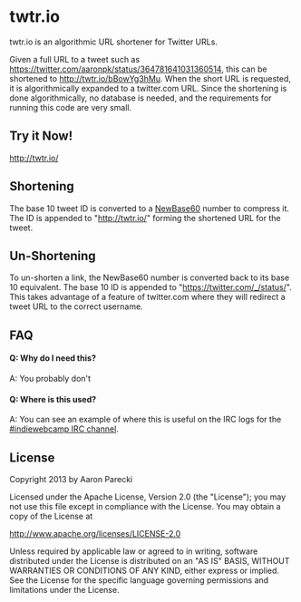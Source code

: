 twtr.io
=======

twtr.io is an algorithmic URL shortener for Twitter URLs.

Given a full URL to a tweet such as https://twitter.com/aaronpk/status/364781641031360514, this can be shortened to http://twtr.io/bBowYg3hMu. When the short URL is requested, it is algorithmically expanded to a twitter.com URL. Since the shortening is done algorithmically, no database is needed, and the requirements for running this code are very small. 

Try it Now!
-----------

http://twtr.io/


Shortening
----------

The base 10 tweet ID is converted to a [NewBase60](http://ttk.me/w/NewBase60) number to compress it. The ID is appended to "http://twtr.io/" forming the shortened URL for the tweet.


Un-Shortening
-------------

To un-shorten a link, the NewBase60 number is converted back to its base 10 equivalent. The base 10 ID is appended to "https://twitter.com/_/status/". This takes advantage of a feature of twitter.com where they will redirect a tweet URL to the correct username.

FAQ
---

#### Q: Why do I need this?

A: You probably don't

#### Q: Where is this used?

A: You can see an example of where this is useful on the IRC logs for the [#indiewebcamp IRC channel](http://indiewebcamp.com/irc/2013-08-07#t1375897213).


License
-------

Copyright 2013 by Aaron Parecki

Licensed under the Apache License, Version 2.0 (the "License");
you may not use this file except in compliance with the License.
You may obtain a copy of the License at

http://www.apache.org/licenses/LICENSE-2.0

Unless required by applicable law or agreed to in writing, software
distributed under the License is distributed on an "AS IS" BASIS,
WITHOUT WARRANTIES OR CONDITIONS OF ANY KIND, either express or implied.
See the License for the specific language governing permissions and
limitations under the License.

